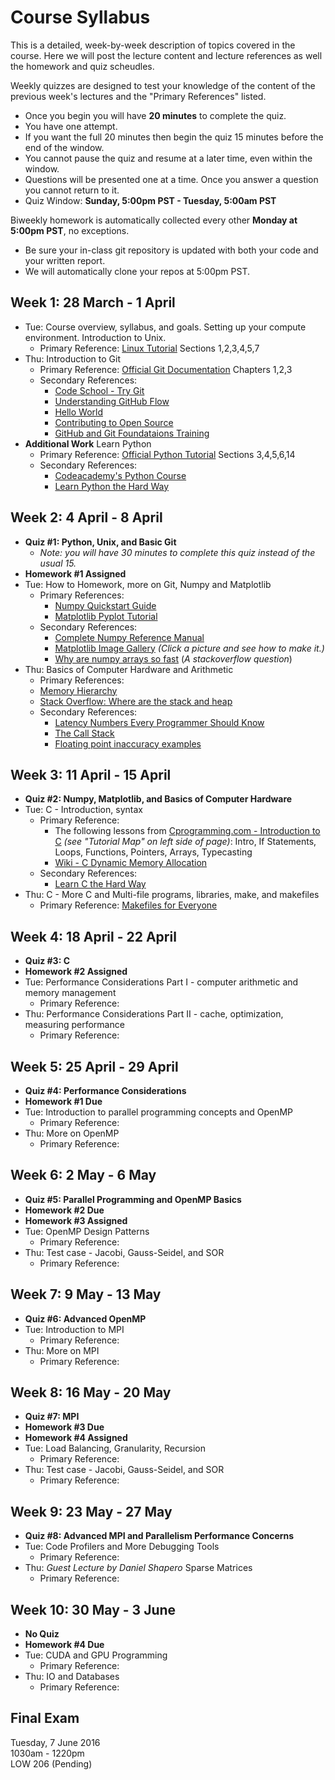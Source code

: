 # Course Syllabus

This is a detailed, week-by-week description of topics covered in the course. Here we will post the lecture content and lecture references as well the homework and quiz scheudles.

Weekly quizzes are designed to test your knowledge of the content of the previous week's lectures and the "Primary References" listed.

* Once you begin you will have **20 minutes** to complete the quiz.
* You have one attempt.
* If you want the full 20 minutes then begin the quiz 15 minutes before the end of the window.
* You cannot pause the quiz and resume at a later time, even within the window.
* Questions will be presented one at a time. Once you answer a question you cannot return to it.
* Quiz Window: **Sunday, 5:00pm PST - Tuesday, 5:00am PST**

Biweekly homework is automatically collected every other **Monday at 5:00pm PST**, no exceptions.
* Be sure your in-class git repository is updated with both your code and your written report.
* We will automatically clone your repos at 5:00pm PST.

## Week 1: 28 March - 1 April

* Tue: Course overview, syllabus, and goals. Setting up your compute environment. Introduction to Unix.
  * Primary Reference: [Linux Tutorial](http://ryanstutorials.net/linuxtutorial/) Sections 1,2,3,4,5,7
* Thu: Introduction to Git
  * Primary Reference: [Official Git Documentation](https://git-scm.com/doc) Chapters 1,2,3
  * Secondary References:
    * [Code School - Try Git](https://try.github.io/levels/1/challenges/1)
    * [Understanding GitHub Flow](https://guides.github.com/introduction/flow/)
    * [Hello World](https://guides.github.com/activities/hello-world/)
    * [Contributing to Open Source](https://guides.github.com/activities/contributing-to-open-source/)
    * [GitHub and Git Foundataions Training](https://www.youtube.com/playlist?list=PLg7s6cbtAD15G8lNyoaYDuKZSKyJrgwB-)
* **Additional Work** Learn Python
  * Primary Reference: [Official Python Tutorial](https://docs.python.org/2.7/tutorial/index.html) Sections 3,4,5,6,14
  * Secondary References:
    * [Codeacademy's Python Course](https://www.codecademy.com/learn/python)
    * [Learn Python the Hard Way](http://learnpythonthehardway.org/book/)

## Week 2: 4 April - 8 April

* **Quiz #1: Python, Unix, and Basic Git**
  * *Note: you will have 30 minutes to complete this quiz instead of the usual 15.*
* **Homework #1 Assigned**
* Tue: How to Homework, more on Git, Numpy and Matplotlib
  * Primary References:
    * [Numpy Quickstart Guide](https://docs.scipy.org/doc/numpy-dev/user/quickstart.html)
    * [Matplotlib Pyplot Tutorial](http://matplotlib.org/users/pyplot_tutorial.html)
  * Secondary References:
    * [Complete Numpy Reference Manual](http://docs.scipy.org/doc/numpy/reference/)
    * [Matplotlib Image Gallery](http://matplotlib.org/gallery.html) *(Click a picture and see how to make it.)*
    * [Why are numpy arrays so fast](http://stackoverflow.com/questions/8385602/why-are-numpy-arrays-so-fast) (*A stackoverflow question*)
* Thu: Basics of Computer Hardware and Arithmetic
   * Primary References:
    * [Memory Hierarchy](https://en.wikipedia.org/wiki/Memory_hierarchy)
    * [Stack Overflow: Where are the stack and heap](http://stackoverflow.com/questions/79923/what-and-where-are-the-stack-and-heap)
  * Secondary References:
    * [Latency Numbers Every Programmer Should Know](https://gist.github.com/jboner/2841832)
    * [The Call Stack](https://en.wikipedia.org/wiki/Call_stack)
    * [Floating point inaccuracy examples](http://stackoverflow.com/questions/2100490/floating-point-inaccuracy-examples)

## Week 3: 11 April - 15 April

* **Quiz #2: Numpy, Matplotlib, and Basics of Computer Hardware**
* Tue: C - Introduction, syntax
  * Primary Reference:
    * The following lessons from [Cprogramming.com - Introduction to C](http://www.cprogramming.com/tutorial/c/lesson1.html) *(see "Tutorial Map" on left side of page)*: Intro, If Statements, Loops, Functions, Pointers, Arrays, Typecasting
    * [Wiki - C Dynamic Memory Allocation](https://en.wikipedia.org/wiki/C_dynamic_memory_allocation)
  * Secondary References:
    * [Learn C the Hard Way](http://c.learncodethehardway.org/book/)
* Thu: C - More C and Multi-file programs, libraries, make, and makefiles
  * Primary Reference: [Makefiles for Everyone](http://www.cs.usask.ca/staff/oster/makefiles.html)

## Week 4: 18 April - 22 April

* **Quiz #3: C**
* **Homework #2 Assigned**
* Tue: Performance Considerations Part I - computer arithmetic and memory management
  * Primary Reference:
* Thu: Performance Considerations Part II - cache, optimization, measuring performance
  * Primary Reference:

## Week 5: 25 April - 29 April

* **Quiz #4: Performance Considerations**
* **Homework #1 Due**
* Tue: Introduction to parallel programming concepts and OpenMP
  * Primary Reference:
* Thu: More on OpenMP
  * Primary Reference:

## Week 6: 2 May - 6 May

* **Quiz #5: Parallel Programming and OpenMP Basics**
* **Homework #2 Due**
* **Homework #3 Assigned**
* Tue: OpenMP Design Patterns
  * Primary Reference:
* Thu: Test case - Jacobi, Gauss-Seidel, and SOR
  * Primary Reference:

## Week 7: 9 May - 13 May

* **Quiz #6: Advanced OpenMP**
* Tue: Introduction to MPI
  * Primary Reference:
* Thu: More on MPI
  * Primary Reference:

## Week 8: 16 May - 20 May

* **Quiz #7: MPI**
* **Homework #3 Due**
* **Homework #4 Assigned**
* Tue: Load Balancing, Granularity, Recursion
  * Primary Reference:
* Thu: Test case - Jacobi, Gauss-Seidel, and SOR
  * Primary Reference:

## Week 9: 23 May - 27 May

* **Quiz #8: Advanced MPI and Parallelism Performance Concerns**
* Tue: Code Profilers and More Debugging Tools
  * Primary Reference:
* Thu: *Guest Lecture by Daniel Shapero* Sparse Matrices
  * Primary Reference:

## Week 10: 30 May - 3 June

* **No Quiz**
* **Homework #4 Due**
* Tue: CUDA and GPU Programming
  * Primary Reference:
* Thu: IO and Databases
  * Primary Reference:

## Final Exam

Tuesday, 7 June 2016 <br />
1030am - 1220pm <br />
LOW 206 (Pending)
